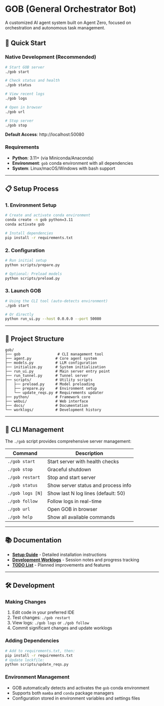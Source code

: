 # GOB (General Orchestrator Bot)

A customized AI agent system built on Agent Zero, focused on orchestration and autonomous task management.

## 🚀 Quick Start

### Native Development (Recommended)

```bash
# Start GOB server
./gob start

# Check status and health
./gob status

# View recent logs
./gob logs

# Open in browser
./gob url

# Stop server
./gob stop
```

**Default Access**: http://localhost:50080

### Requirements
- **Python**: 3.11+ (via Miniconda/Anaconda)
- **Environment**: `gob` conda environment with all dependencies
- **System**: Linux/macOS/Windows with bash support

---

## 📋 Setup Process

### 1. Environment Setup
```bash
# Create and activate conda environment
conda create -n gob python=3.11
conda activate gob

# Install dependencies
pip install -r requirements.txt
```

### 2. Configuration
```bash
# Run initial setup
python scripts/prepare.py

# Optional: Preload models
python scripts/preload.py
```

### 3. Launch GOB
```bash
# Using the CLI tool (auto-detects environment)
./gob start

# Or directly
python run_ui.py --host 0.0.0.0 --port 50080
```

---

## 📁 Project Structure

```
gob/
├── gob                 # CLI management tool
├── agent.py           # Core agent system
├── models.py          # LLM configuration
├── initialize.py      # System initialization
├── run_ui.py          # Main server entry point
├── run_tunnel.py      # Tunnel server
├── scripts/           # Utility scripts
│   ├── preload.py     # Model preloading
│   ├── prepare.py     # Environment setup
│   └── update_reqs.py # Requirements updater
├── python/            # Framework core
├── webui/             # Web interface
├── docs/              # Documentation
└── worklogs/          # Development history
```

---

## 🔧 CLI Management

The `./gob` script provides comprehensive server management:

| Command | Description |
|---------|-------------|
| `./gob start` | Start server with health checks |
| `./gob stop` | Graceful shutdown |
| `./gob restart` | Stop and start server |
| `./gob status` | Show server status and process info |
| `./gob logs [N]` | Show last N log lines (default: 50) |
| `./gob follow` | Follow logs in real-time |
| `./gob url` | Open GOB in browser |
| `./gob help` | Show all available commands |

---

## 📚 Documentation

- **[Setup Guide](docs/SETUP.md)** - Detailed installation instructions
- **[Development Worklogs](worklogs/)** - Session notes and progress tracking
- **[TODO List](TODO.md)** - Planned improvements and features

---

## 🛠️ Development

### Making Changes
1. Edit code in your preferred IDE
2. Test changes: `./gob restart`
3. View logs: `./gob logs` or `./gob follow`
4. Commit significant changes and update worklogs

### Adding Dependencies
```bash
# Add to requirements.txt, then:
pip install -r requirements.txt
# Update lockfile:
python scripts/update_reqs.py
```

### Environment Management
- GOB automatically detects and activates the `gob` conda environment
- Supports both `mamba` and `conda` package managers
- Configuration stored in environment variables and settings files


